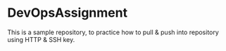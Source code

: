 # DevOpsAssignment
This is a sample repository, to practice how to pull &amp; push into repository using HTTP &amp; SSH key.  
